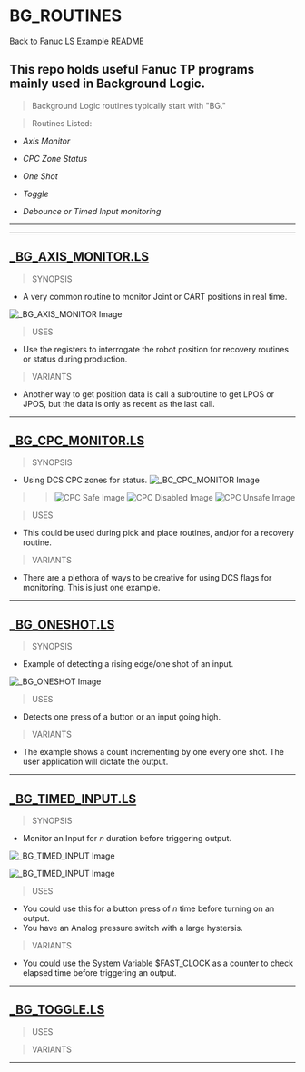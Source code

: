 # BG_ROUTINES
[Back to Fanuc LS Example README](/main_README.md)
## This repo holds useful Fanuc TP programs mainly used in Background Logic.
>Background Logic routines typically start with "BG."

> Routines Listed:

-  *Axis Monitor*

-  *CPC Zone Status*

-  *One Shot*

- *Toggle*

- *Debounce or Timed Input monitoring*
---
---

## [_BG_AXIS_MONITOR.LS](BG_AXIS_MONITOR.LS)

>SYNOPSIS
- A very common routine to monitor Joint or CART positions in real time.

![_BG_AXIS_MONITOR Image](/Images/AxisMonitor.png)

>USES
- Use the registers to interrogate the robot position for recovery routines or status during production.

>VARIANTS
- Another way to get position data is call a subroutine to get LPOS or JPOS, but the data is only as recent as the last call.
<!--END AXIS MONITOR -->
---
## [_BG_CPC_MONITOR.LS](_BG_CPC_MONITOR.LS)
>SYNOPSIS
- Using DCS CPC zones for status.
![_BC_CPC_MONITOR Image](/Images/CPC_Monitor.png)
>> ![CPC Safe Image](/Images/CPC_Safe.png) ![CPC Disabled Image](/Images/CPC_Disabled.png) ![CPC Unsafe Image](/Images/CPC_Unsafe.png)

>USES
- This could be used during pick and place routines, and/or for a recovery routine.
>VARIANTS
- There are a plethora of ways to be creative for using DCS flags for monitoring. This is just one example.
<!--END CPC MONITOR -->
---
## [_BG_ONESHOT.LS](_BG_ONESHOT.LS) 
>SYNOPSIS
 - Example of detecting a rising edge/one shot of an input.

![_BG_ONESHOT Image](/Images/OneShot.png)

>USES

- Detects one press of a button or an input going high.  

>VARIANTS

- The example shows a count incrementing by one every one shot.  The user application will dictate the output.
<!--END ONESHOT -->
---

## [_BG_TIMED_INPUT.LS](_BG_TIMED_INPUT.LS)
>SYNOPSIS
- Monitor an Input for *n* duration before triggering output.

![_BG_TIMED_INPUT Image](/Images/TimedInput.png)

![_BG_TIMED_INPUT Image](/Images/TimedResult.png)


>USES
- You could use this for a button press of *n* time before turning on an output.
- You have an Analog pressure switch with a large hystersis.  

>VARIANTS
- You could use the System Variable $FAST_CLOCK as a counter to check elapsed time before triggering an output.
<!--END TIMED INPUT -->
---
## [_BG_TOGGLE.LS](_BG_TOGGLE.LS)
>USES

>VARIANTS
<!--END TOGGLE -->
---

